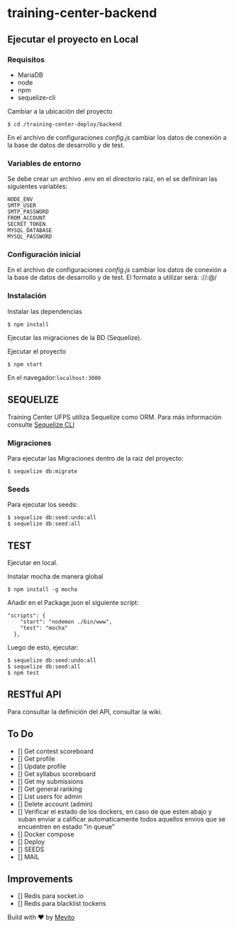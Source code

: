 # training-center-backend

## Ejecutar el proyecto en Local

### Requisitos

* MariaDB
* node
* npm
* sequelize-cli

Cambiar a la ubicación del proyecto

```
$ cd /training-center-deploy/backend
```

En el archivo de configuraciones *config.js* cambiar los datos de conexión a la base de datos de desarrollo y de test.

### Variables de entorno

Se debe crear un archivo .env en el directorio raiz, en el se definiran las siguientes variables:

```
NODE_ENV
SMTP_USER
SMTP_PASSWORD
FROM_ACCOUNT
SECRET_TOKEN
MYSQL_DATABASE
MYSQL_PASSWORD
```

### Configuración inicial

En el archivo de configuraciones *config.js* cambiar los datos de conexión a la base de datos de desarrollo y de test. El formato a utilizar será: <motor>://<user>:<password>@<host>/<database>

### Instalación

Instalar las dependencias
```
$ npm install
```
Ejecutar las migraciones de la BD (Sequelize).

Ejecutar el proyecto
```
$ npm start
```

En el navegador:`localhost:3000`

## SEQUELIZE

Training Center UFPS utiliza Sequelize como ORM. Para más información consulte [Sequelize CLI](https://github.com/sequelize/cli)

### Migraciones

Para ejecutar las Migraciones dentro de la raiz del proyecto: 

```
$ sequelize db:migrate
```

### Seeds

Para ejecutar los seeds:

```
$ sequelize db:seed:undo:all
$ sequelize db:seed:all
```

## TEST

Ejecutar en local. 

Instalar mocha de manera global
```
$ npm install -g mocha
```

Añadir en el Package.json el siguiente script:
```
"scripts": {
    "start": "nodemon ./bin/www",
    "test": "mocha"
  },
```

Luego de esto, ejecutar: 

```
$ sequelize db:seed:undo:all
$ sequelize db:seed:all
$ npm test
```

## RESTful API

Para consultar la definición del API, consultar la wiki.

## To Do
- [] Get contest scoreboard
- [] Get profile
- [] Update profile
- [] Get syllabus scoreboard
- [] Get my submissions
- [] Get general ranking
- [] List users for admin
- [] Delete account (admin)
- [] Verificar el estado de los dockers, en caso de que esten abajo y suban enviar a calificar automaticamente todos aquellos envios que se encuentren en estado "in queue"
- [] Docker compose
- [] Deploy
- [] SEEDS
- [] MAIL

## Improvements
- [] Redis para socket.io
- [] Redis para blacklist tockens

 Build with :heart: by [Meyito](https://github.com/Meyito)

